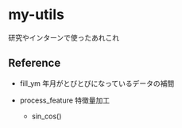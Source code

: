 # my-utils
研究やインターンで使ったあれこれ

## Reference
+ fill_ym
  年月がとびとびになっているデータの補間
  
+ process_feature
  特徴量加工
  - sin_cos()
  
